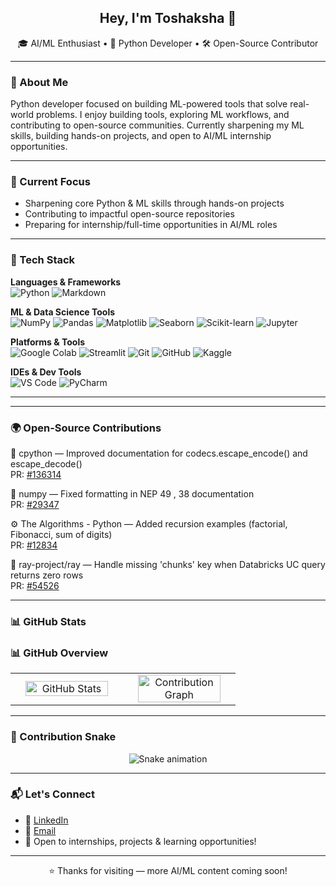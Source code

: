 <h2 align="center">Hey, I'm Toshaksha 👋</h2>

<p align="center">
  🎓 AI/ML Enthusiast • 🐍 Python Developer • 🛠️ Open-Source Contributor
</p>

---

### 🧠 About Me

Python developer focused on building ML-powered tools that solve real-world problems.
I enjoy building tools, exploring ML workflows, and contributing to open-source communities.
Currently sharpening my ML skills, building hands-on projects, and open to AI/ML internship opportunities.

---

### 🎯 Current Focus

- Sharpening core Python & ML skills through hands-on projects  
- Contributing to impactful open-source repositories  
- Preparing for internship/full-time opportunities in AI/ML roles

---

### 🧰 Tech Stack

**Languages & Frameworks**  
![Python](https://img.shields.io/badge/-Python-3776AB?style=for-the-badge&logo=python&logoColor=white) ![Markdown](https://img.shields.io/badge/-Markdown-000000?style=for-the-badge&logo=markdown&logoColor=white)

**ML & Data Science Tools**  
![NumPy](https://img.shields.io/badge/-NumPy-013243?style=for-the-badge&logo=numpy&logoColor=white) ![Pandas](https://img.shields.io/badge/-Pandas-150458?style=for-the-badge&logo=pandas&logoColor=white) ![Matplotlib](https://img.shields.io/badge/-Matplotlib-11557C?style=for-the-badge&logo=matplotlib&logoColor=white) ![Seaborn](https://img.shields.io/badge/-Seaborn-4A4E69?style=for-the-badge) ![Scikit-learn](https://img.shields.io/badge/-Scikit--learn-F7931E?style=for-the-badge&logo=scikit-learn&logoColor=white) ![Jupyter](https://img.shields.io/badge/-Jupyter-F37626?style=for-the-badge&logo=jupyter&logoColor=white)

**Platforms & Tools**  
![Google Colab](https://img.shields.io/badge/-Google_Colab-F9AB00?style=for-the-badge&logo=googlecolab&logoColor=black) ![Streamlit](https://img.shields.io/badge/-Streamlit-FF4B4B?style=for-the-badge&logo=streamlit&logoColor=white) ![Git](https://img.shields.io/badge/-Git-F05032?style=for-the-badge&logo=git&logoColor=white) ![GitHub](https://img.shields.io/badge/-GitHub-181717?style=for-the-badge&logo=github&logoColor=white) ![Kaggle](https://img.shields.io/badge/-Kaggle-20BEFF?style=for-the-badge&logo=kaggle&logoColor=white)

**IDEs & Dev Tools**  
![VS Code](https://img.shields.io/badge/-VS_Code-0078D4?style=for-the-badge&logo=visual-studio-code&logoColor=white) ![PyCharm](https://img.shields.io/badge/-PyCharm-000000?style=for-the-badge&logo=pycharm&logoColor=white) 

---

<!--
### 🚀 Projects

- **Spam vs Ham Email Classifier**  
  Built a natural language processing model using scikit-learn to classify emails as spam or ham.  
  [View Repo](https://github.com/Toshaksha/spam-ham-classifier) | Accuracy: 94%

- **Breast Cancer Detection**  
  Developed a classification model on medical datasets to predict malignancy with high accuracy using multiple ML algorithms.  
  [View Repo](https://github.com/Toshaksha/breast-cancer-detection) | Accuracy: 96%

- **Movie Recommendation System**  
  Created a collaborative filtering-based recommendation system using Python and Pandas to suggest movies based on user preferences.  
  [View Repo](https://github.com/Toshaksha/movie-recommendation-system)
-->

---

### 🌍 Open-Source Contributions

🐍 cpython — Improved documentation for codecs.escape_encode() and escape_decode()  
PR: [#136314](https://github.com/python/cpython/pull/136314)

🔢 numpy — Fixed formatting in NEP 49 , 38 documentation  
PR: [#29347](https://github.com/numpy/numpy/pull/29347)

⚙️ The Algorithms - Python — Added recursion examples (factorial, Fibonacci, sum of digits)  
PR: [#12834](https://github.com/TheAlgorithms/Python/pull/12834)

🌟 ray-project/ray — Handle missing 'chunks' key when Databricks UC query returns zero rows  
PR: [#54526](https://github.com/ray-project/ray/pull/54526)

---

### 📊 GitHub Stats

### 📊 GitHub Overview

<table>
  <tr>
    <td width="50%" align="center">
      <img src="https://github-readme-stats.vercel.app/api?username=Toshaksha&show_icons=true&theme=radical&include_all_commits=true&count_private=true" alt="GitHub Stats" style="width: 90%;" />
    </td>
    <td width="50%" align="center">
      <img src="https://github-readme-activity-graph.vercel.app/graph?username=Toshaksha&theme=github" alt="Contribution Graph" style="width: 90%;" />
    </td>
  </tr>
</table>

---

### 🐍 Contribution Snake

<p align="center">
  <img src="https://github.com/Toshaksha/Toshaksha/raw/output/github-contribution-grid-snake.svg" alt="Snake animation" style="max-width: 100%; height: auto;" />
</p>


---

### 📬 Let's Connect

- 💼 [LinkedIn](https://www.linkedin.com/in/toshaksha/)  
- 📧 [Email](mailto:toshaksha02l@gmail.com) 
- 📨 Open to internships, projects & learning opportunities!

---

<p align="center">⭐ Thanks for visiting — more AI/ML content coming soon!</p>

